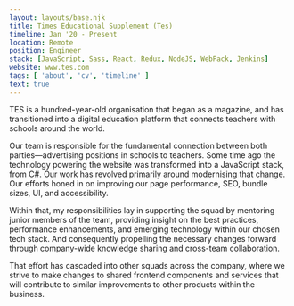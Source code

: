 ```yaml
---
layout: layouts/base.njk
title: Times Educational Supplement (Tes)
timeline: Jan '20 - Present
location: Remote
position: Engineer
stack: [JavaScript, Sass, React, Redux, NodeJS, WebPack, Jenkins]
website: www.tes.com
tags: [ 'about', 'cv', 'timeline' ]
text: true
---
```


TES is a hundred-year-old organisation that began as a magazine, and has transitioned into a digital education platform that connects teachers with schools around the world.

Our team is responsible for the fundamental connection between both parties—advertising positions in schools to teachers. Some time ago the technology powering the website was transformed into a JavaScript stack, from C#. Our work has revolved primarily around modernising that change. Our efforts honed in on improving our page performance, SEO, bundle sizes, UI, and accessibility.

Within that, my responsibilities lay in supporting the squad by mentoring junior members of the team, providing insight on the best practices, performance enhancements, and emerging technology within our chosen tech stack. And consequently propelling the necessary changes forward through company-wide knowledge sharing and cross-team collaboration.

That effort has cascaded into other squads across the company, where we strive to make changes to shared frontend components and services that will contribute to similar improvements to other products within the business.

